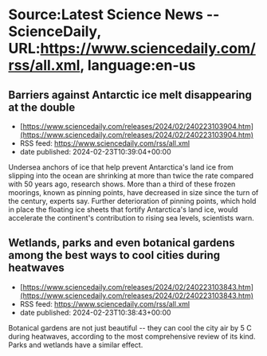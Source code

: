 # Source:Latest Science News -- ScienceDaily, URL:https://www.sciencedaily.com/rss/all.xml, language:en-us

## Barriers against Antarctic ice melt disappearing at the double
 - [https://www.sciencedaily.com/releases/2024/02/240223103904.htm](https://www.sciencedaily.com/releases/2024/02/240223103904.htm)
 - RSS feed: https://www.sciencedaily.com/rss/all.xml
 - date published: 2024-02-23T10:39:04+00:00

Undersea anchors of ice that help prevent Antarctica's land ice from slipping into the ocean are shrinking at more than twice the rate compared with 50 years ago, research shows. More than a third of these frozen moorings, known as pinning points, have decreased in size since the turn of the century, experts say. Further deterioration of pinning points, which hold in place the floating ice sheets that fortify Antarctica's land ice, would accelerate the continent's contribution to rising sea levels, scientists warn.

## Wetlands, parks and even botanical gardens among the best ways to cool cities during heatwaves
 - [https://www.sciencedaily.com/releases/2024/02/240223103843.htm](https://www.sciencedaily.com/releases/2024/02/240223103843.htm)
 - RSS feed: https://www.sciencedaily.com/rss/all.xml
 - date published: 2024-02-23T10:38:43+00:00

Botanical gardens are not just beautiful -- they can cool the city air by 5 C during heatwaves, according to the most comprehensive review of its kind. Parks and wetlands have a similar effect.

